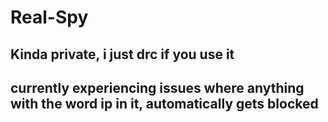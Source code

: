 # Real-Spy
## Kinda private, i just drc if you use it
## currently experiencing issues where anything with the word ip in it, automatically gets blocked
